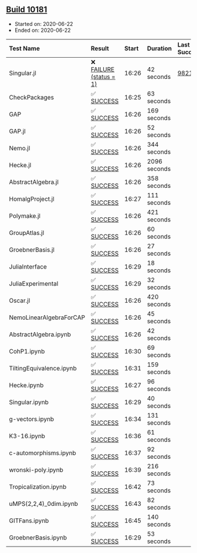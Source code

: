 ## [Build 10181](https://oscarci.mathematik.uni-kl.de/job/oscar/10181/)

* Started on: 2020-06-22
* Ended on: 2020-06-22

| Test Name    | Result | Start | Duration | Last Success | First Failure |
|:-------------|:-------|:------|:---------|:-------------|:--------------|
| Singular.jl | ❌ [FAILURE (status = 1)](https://oscarci.mathematik.uni-kl.de/job/oscar/10181/artifact/logs/build-10181/Singular.jl.log) | 16:26 | 42 seconds | [9821](https://oscarci.mathematik.uni-kl.de/job/oscar/9821/) | [9822](https://oscarci.mathematik.uni-kl.de/job/oscar/9822/) |
| CheckPackages | ✅ [SUCCESS](https://oscarci.mathematik.uni-kl.de/job/oscar/10181/artifact/logs/build-10181/CheckPackages.log) | 16:25 | 63 seconds |  |  |
| GAP | ✅ [SUCCESS](https://oscarci.mathematik.uni-kl.de/job/oscar/10181/artifact/logs/build-10181/GAP.log) | 16:26 | 169 seconds |  |  |
| GAP.jl | ✅ [SUCCESS](https://oscarci.mathematik.uni-kl.de/job/oscar/10181/artifact/logs/build-10181/GAP.jl.log) | 16:26 | 52 seconds |  |  |
| Nemo.jl | ✅ [SUCCESS](https://oscarci.mathematik.uni-kl.de/job/oscar/10181/artifact/logs/build-10181/Nemo.jl.log) | 16:26 | 344 seconds |  |  |
| Hecke.jl | ✅ [SUCCESS](https://oscarci.mathematik.uni-kl.de/job/oscar/10181/artifact/logs/build-10181/Hecke.jl.log) | 16:26 | 2096 seconds |  |  |
| AbstractAlgebra.jl | ✅ [SUCCESS](https://oscarci.mathematik.uni-kl.de/job/oscar/10181/artifact/logs/build-10181/AbstractAlgebra.jl.log) | 16:26 | 358 seconds |  |  |
| HomalgProject.jl | ✅ [SUCCESS](https://oscarci.mathematik.uni-kl.de/job/oscar/10181/artifact/logs/build-10181/HomalgProject.jl.log) | 16:27 | 111 seconds |  |  |
| Polymake.jl | ✅ [SUCCESS](https://oscarci.mathematik.uni-kl.de/job/oscar/10181/artifact/logs/build-10181/Polymake.jl.log) | 16:26 | 421 seconds |  |  |
| GroupAtlas.jl | ✅ [SUCCESS](https://oscarci.mathematik.uni-kl.de/job/oscar/10181/artifact/logs/build-10181/GroupAtlas.jl.log) | 16:26 | 60 seconds |  |  |
| GroebnerBasis.jl | ✅ [SUCCESS](https://oscarci.mathematik.uni-kl.de/job/oscar/10181/artifact/logs/build-10181/GroebnerBasis.jl.log) | 16:26 | 27 seconds |  |  |
| JuliaInterface | ✅ [SUCCESS](https://oscarci.mathematik.uni-kl.de/job/oscar/10181/artifact/logs/build-10181/JuliaInterface.log) | 16:29 | 18 seconds |  |  |
| JuliaExperimental | ✅ [SUCCESS](https://oscarci.mathematik.uni-kl.de/job/oscar/10181/artifact/logs/build-10181/JuliaExperimental.log) | 16:29 | 32 seconds |  |  |
| Oscar.jl | ✅ [SUCCESS](https://oscarci.mathematik.uni-kl.de/job/oscar/10181/artifact/logs/build-10181/Oscar.jl.log) | 16:26 | 420 seconds |  |  |
| NemoLinearAlgebraForCAP | ✅ [SUCCESS](https://oscarci.mathematik.uni-kl.de/job/oscar/10181/artifact/logs/build-10181/NemoLinearAlgebraForCAP.log) | 16:26 | 45 seconds |  |  |
| AbstractAlgebra.ipynb | ✅ [SUCCESS](https://oscarci.mathematik.uni-kl.de/job/oscar/10181/artifact/logs/build-10181/AbstractAlgebra.ipynb.log) | 16:26 | 42 seconds |  |  |
| CohP1.ipynb | ✅ [SUCCESS](https://oscarci.mathematik.uni-kl.de/job/oscar/10181/artifact/logs/build-10181/CohP1.ipynb.log) | 16:30 | 69 seconds |  |  |
| TiltingEquivalence.ipynb | ✅ [SUCCESS](https://oscarci.mathematik.uni-kl.de/job/oscar/10181/artifact/logs/build-10181/TiltingEquivalence.ipynb.log) | 16:31 | 159 seconds |  |  |
| Hecke.ipynb | ✅ [SUCCESS](https://oscarci.mathematik.uni-kl.de/job/oscar/10181/artifact/logs/build-10181/Hecke.ipynb.log) | 16:27 | 96 seconds |  |  |
| Singular.ipynb | ✅ [SUCCESS](https://oscarci.mathematik.uni-kl.de/job/oscar/10181/artifact/logs/build-10181/Singular.ipynb.log) | 16:29 | 40 seconds |  |  |
| g-vectors.ipynb | ✅ [SUCCESS](https://oscarci.mathematik.uni-kl.de/job/oscar/10181/artifact/logs/build-10181/g-vectors.ipynb.log) | 16:34 | 131 seconds |  |  |
| K3-16.ipynb | ✅ [SUCCESS](https://oscarci.mathematik.uni-kl.de/job/oscar/10181/artifact/logs/build-10181/K3-16.ipynb.log) | 16:36 | 61 seconds |  |  |
| c-automorphisms.ipynb | ✅ [SUCCESS](https://oscarci.mathematik.uni-kl.de/job/oscar/10181/artifact/logs/build-10181/c-automorphisms.ipynb.log) | 16:37 | 92 seconds |  |  |
| wronski-poly.ipynb | ✅ [SUCCESS](https://oscarci.mathematik.uni-kl.de/job/oscar/10181/artifact/logs/build-10181/wronski-poly.ipynb.log) | 16:39 | 216 seconds |  |  |
| Tropicalization.ipynb | ✅ [SUCCESS](https://oscarci.mathematik.uni-kl.de/job/oscar/10181/artifact/logs/build-10181/Tropicalization.ipynb.log) | 16:42 | 73 seconds |  |  |
| uMPS(2,2,4)_0dim.ipynb | ✅ [SUCCESS](https://oscarci.mathematik.uni-kl.de/job/oscar/10181/artifact/logs/build-10181/uMPS-2-2-4-_0dim.ipynb.log) | 16:43 | 82 seconds |  |  |
| GITFans.ipynb | ✅ [SUCCESS](https://oscarci.mathematik.uni-kl.de/job/oscar/10181/artifact/logs/build-10181/GITFans.ipynb.log) | 16:45 | 140 seconds |  |  |
| GroebnerBasis.ipynb | ✅ [SUCCESS](https://oscarci.mathematik.uni-kl.de/job/oscar/10181/artifact/logs/build-10181/GroebnerBasis.ipynb.log) | 16:29 | 53 seconds |  |  |

